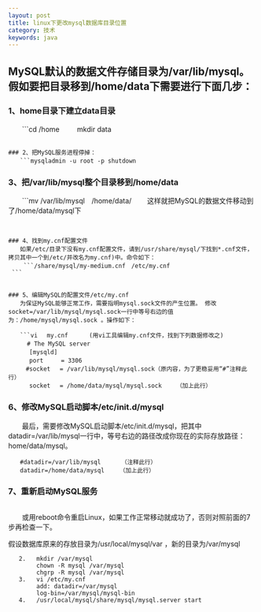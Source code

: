 ```yaml
---
layout: post
title: linux下更改mysql数据库目录位置
category: 技术
keywords: java
---
```


## MySQL默认的数据文件存储目录为/var/lib/mysql。假如要把目录移到/home/data下需要进行下面几步：


### 1、home目录下建立data目录
　　```cd /home
　　	mkdir data
   ```

### 2、把MySQL服务进程停掉： 
　　```mysqladmin -u root -p shutdown
   ```


### 3、把/var/lib/mysql整个目录移到/home/data
　　```mv /var/lib/mysql　/home/data/
　　这样就把MySQL的数据文件移动到了/home/data/mysql下
   ```


### 4、找到my.cnf配置文件
　　如果/etc/目录下没有my.cnf配置文件，请到/usr/share/mysql/下找到*.cnf文件，拷贝其中一个到/etc/并改名为my.cnf)中。命令如下：
　　 ```/share/mysql/my-medium.cnf　/etc/my.cnf
	```


### 5、编辑MySQL的配置文件/etc/my.cnf
　　为保证MySQL能够正常工作，需要指明mysql.sock文件的产生位置。 修改socket=/var/lib/mysql/mysql.sock一行中等号右边的值为：/home/mysql/mysql.sock 。操作如下：

　　```vi　 my.cnf　　　 (用vi工具编辑my.cnf文件，找到下列数据修改之)    
　　 	# The MySQL server	 	   
　　　 [mysqld]	 	 	    
　　　 port　　　= 3306	     
　　　#socket　 = /var/lib/mysql/mysql.sock（原内容，为了更稳妥用“#”注释此行）	   
　　　 socket　 = /home/data/mysql/mysql.sock　　　（加上此行）	 	 	 	 	
   ```

### 6、修改MySQL启动脚本/etc/init.d/mysql
　　最后，需要修改MySQL启动脚本/etc/init.d/mysql，把其中datadir=/var/lib/mysql一行中，等号右边的路径改成你现在的实际存放路径：home/data/mysql。

```[root@test1 etc]# vi　/etc/init.d/mysql          
　　#datadir=/var/lib/mysql　　　　（注释此行）    				  
　　datadir=/home/data/mysql　　 （加上此行）    				             
```

### 7、重新启动MySQL服务

```/etc/init.d/mysql　start
```
　　或用reboot命令重启Linux，如果工作正常移动就成功了，否则对照前面的7步再检查一下。

假设数据库原来的存放目录为/usr/local/mysql/var ，新的目录为/var/mysql

```1.	/usr/local/mysql/share/mysql/mysql.server stop             
   2.	mkdir /var/mysql     
        chown -R mysql /var/mysql    
        chgrp -R mysql /var/mysql       
   3.	vi /etc/my.cnf     
        add: datadir=/var/mysql   
        log-bin=/var/mysql/mysql-bin             
   4.	/usr/local/mysql/share/mysql/mysql.server start
```